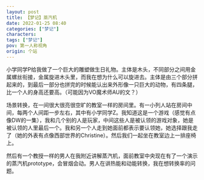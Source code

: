 ```yaml
---
layout: post
title: 【梦记】蒸汽机
date: 2022-01-25 08:40
categories: ["梦记"]
characters: 
tags: ["梦记"]
pov: 第一人称视角
origin: 个站
---
```


小学同学P给我做了一个巨大的雕塑做生日礼物。主体是木头，不同部分之间用金属螺丝衔接，金属旋进木头里，而我在想为什么可以旋进去。主体是由三个部分拼起来的，到最后一部分也拼完的时候能认出来外形像一只巨大的动物，有四条腿，比一个人的身高还要高。（可能因为VO魔术师AU的文？）

场景转换，在一间很大很亮很空旷的教室一样的房间里。有一小列人站在房间中间，每两个人间距一步左右，其中有小学同学Z。我知道这是一个游戏（感觉有点像DW的一集），我和几个别的人是玩家，中间这些人是被认领的游戏对象，她是被认领的人里最后一个。我和另一个人走到她面前都表示要认领她，她选择跟我走了（她的外表有点像西部世界的Christine）。然后我们一起坐在教室边上一排座椅上。

然后有一个教授一样的男人在我附近讲解蒸汽机，面前教室中央现在有了一个演示的蒸汽机prototype，会冒烟会动。男人在讲热能和动能转换，我在想转换率的问题。
